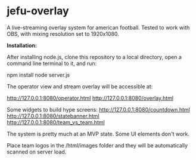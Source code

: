 # jefu-overlay
A live-streaming overlay system for american football.
Tested to work with OBS, with mixing resolution set to 1920x1080.

**Installation:**

After installing node.js, clone this repository to a local directory, open a command line terminal to it, and run:

npm install
node server.js

The operator view and stream overlay will be accessible at:

http://127.0.0.1:8080/operator.html
http://127.0.0.1:8080/overlay.html

Some widgets to build hype screens:
http://127.0.0.1:8080/countdown.html
http://127.0.0.1:8080/statebanner.html
http://127.0.0.1:8080/team_vs_team.html

The system is pretty much at an MVP state. Some UI elements don't work.

Place team logos in the /html/images folder and they will be automatically scanned on server load.
